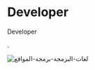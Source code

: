 # Developer
Developer


.

![لغات-البرمجة-برمجة-المواقع](https://user-images.githubusercontent.com/55116927/187590767-658f1d04-44ea-4064-acf4-7a54c1517fb0.jpg)
